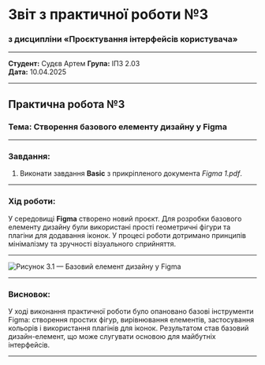 # Звіт з практичної роботи №3
### з дисципліни «Проєктування інтерфейсів користувача»

---

**Студент:** Судєв Артем
**Група:** ІПЗ 2.03  
**Дата:** 10.04.2025

---

## Практична робота №3

### Тема: Створення базового елементу дизайну у Figma

---

### Завдання:
1. Виконати завдання **Basic** з прикріпленого документа _Figma 1.pdf_.

---

### Хід роботи:
У середовищі **Figma** створено новий проєкт. Для розробки базового елементу дизайну були використані прості геометричні фігури та плагіни для додавання іконок. У процесі роботи дотримано принципів мінімалізму та зручності візуального сприйняття.

---

![Рисунок 3.1 — Базовий елемент дизайну у Figma](встав_сюди_посилання_на_картинку)

---

### Висновок:
У ході виконання практичної роботи було опановано базові інструменти Figma: створення простих фігур, вирівнювання елементів, застосування кольорів і використання плагінів для іконок. Результатом став базовий дизайн-елемент, що може слугувати основою для майбутніх інтерфейсів.

---
